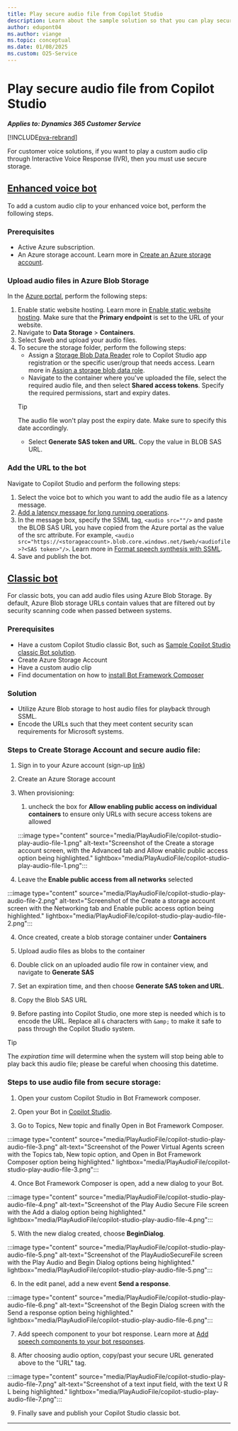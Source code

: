```yaml
---
title: Play secure audio file from Copilot Studio
description: Learn about the sample solution so that you can play secure audio files from Copilot Studio classic.
author: edupont04
ms.author: viange
ms.topic: conceptual
ms.date: 01/08/2025
ms.custom: O25-Service
---
```


# Play secure audio file from Copilot Studio

***Applies to: Dynamics 365 Customer Service***

[!INCLUDE[pva-rebrand](../includes/pva-rebrand.md)]

For customer voice solutions, if you want to play a custom audio clip through Interactive Voice Response (IVR), then you must use secure storage.


## [Enhanced voice bot](#tab/enhancedvoicebot)

To add a custom audio clip to your enhanced voice bot, perform the following steps.
 ### Prerequisites

 - Active Azure subscription.
 - An Azure storage account. Learn more in [Create an Azure storage account](/azure/storage/common/storage-account-create).

 ### Upload audio files in Azure Blob Storage

  In the [Azure portal](https://portal.azure.com), perform the following steps:  

   1. Enable static website hosting. Learn more in [Enable static website hosting](/azure/storage/blobs/storage-blob-static-website-how-to?tabs=azure-portal). Make sure that the **Primary endpoint** is set to the URL of your website.
   1. Navigate to **Data Storage** > **Containers**.
   1. Select $web and upload your audio files. 
   1. To secure the storage folder, perform the following steps:
       -  Assign a [Storage Blob Data Reader](/azure/role-based-access-control/built-in-roles/storage#storage-blob-data-reader) role to Copilot Studio app registration or the specific user/group that needs access. Learn more in [Assign a storage blob data role](/azure/storage/blobs/storage-auth-abac-portal#step-3-assign-a-storage-blob-data-role).
       - Navigate to the container where you've uploaded the file, select the required audio file, and then select **Shared access tokens**. Specify the required permissions, start and expiry dates.
        > [!TIP]
        > The audio file won't play post the expiry date. Make sure to specify this date accordingly.
       - Select **Generate SAS token and URL**. Copy the value in BLOB SAS URL.
  
  ### Add the URL to the bot

  Navigate to Copilot Studio and perform the following steps:

   1. Select the voice bot to which you want to add the audio file as a latency message.
   1. [Add a latency message for long running operations](/microsoft-copilot-studio/voice-configuration#add-a-latency-message-for-long-running-operations).
   1. In the message box, specify the SSML tag, `<audio src=""/>` and paste the BLOB SAS URL you have copied from the Azure portal as the value of the src attribute. For example, `<audio src="https://<storageaccount>.blob.core.windows.net/$web/<audiofile>?<SAS token>"/>`. Learn more in [Format speech synthesis with SSML](/microsoft-copilot-studio/voice-configuration#format-speech-synthesis-with-ssml).
   1. Save and publish the bot.
   
## [Classic bot](#tab/classicbot)


 For classic bots, you can add audio files using Azure Blob Storage. By default, Azure Blob storage URLs contain values that are filtered out by security scanning code when passed between systems.

 ### Prerequisites
  - Have a custom Copilot Studio classic Bot, such as [Sample Copilot Studio classic Bot solution](https://github.com/microsoft/Dynamics-365-FastTrack-Implementation-Assets/tree/master/Customer%20Service/ComponentLibrary/PVA/PlayAudioFile/sampleartifacts/PlaySecureAudioFilefromPVA_1_0_0_1.zip).
  - Create Azure Storage Account
  - Have a custom audio clip
  - Find documentation on how to [install Bot Framework Composer](/composer/install-composer?tabs=windows)

 ### Solution

 - Utilize Azure Blob storage to host audio files for playback through SSML.
 - Encode the URLs such that they meet content security scan requirements for Microsoft systems.

 ### Steps to Create Storage Account and secure audio file:

 1. Sign in to your Azure account (sign-up [link](https://azure.microsoft.com/free/))

 2. Create an Azure Storage account

 3. When provisioning:
   
    1. uncheck the box for **Allow enabling public access on individual containers** to ensure only URLs with secure access tokens are allowed

     :::image type="content" source="media/PlayAudioFile/copilot-studio-play-audio-file-1.png" alt-text="Screenshot of the Create a storage account screen, with the Advanced tab and Allow enablic public access option being highlighted." lightbox="media/PlayAudioFile/copilot-studio-play-audio-file-1.png":::

   2. Leave the **Enable public access from all networks** selected

   :::image type="content" source="media/PlayAudioFile/copilot-studio-play-audio-file-2.png" alt-text="Screenshot of the Create a storage account screen with the Networking tab and Enable public access option being highlighted." lightbox="media/PlayAudioFile/copilot-studio-play-audio-file-2.png":::

 4. Once created, create a blob storage container under **Containers**

 5. Upload audio files as blobs to the container

 6. Double click on an uploaded audio file row in container view, and navigate to **Generate SAS**

 7. Set an expiration time, and then choose **Generate SAS token and URL**.

 8. Copy the Blob SAS URL

 9. Before pasting into Copilot Studio, one more step is needed which is to encode the URL. Replace all `&` characters with  `&amp;` to make it safe to pass through the Copilot Studio system.

  > [!TIP]
  > The *expiration time* will determine when the system will stop being able to play back this audio file; please be careful when choosing this datetime.

 ### Steps to use audio file from secure storage:

 1. Open your custom Copilot Studio in Bot Framework composer.

 2. Open your Bot in [Copilot Studio](https://copilotstudio.microsoft.com/).

 3. Go to Topics, New topic and finally Open in Bot Framework Composer.

   :::image type="content" source="media/PlayAudioFile/copilot-studio-play-audio-file-3.png" alt-text="Screenshot of the Power Virtual Agents screen with the Topics tab, New topic option, and Open in Bot Framework Composer option being highlighted." lightbox="media/PlayAudioFile/copilot-studio-play-audio-file-3.png":::

 4. Once Bot Framework Composer is open, add a new dialog to your Bot.

   :::image type="content" source="media/PlayAudioFile/copilot-studio-play-audio-file-4.png" alt-text="Screenshot of the Play Audio Secure File screen with the Add a dialog option being highlighted." lightbox="media/PlayAudioFile/copilot-studio-play-audio-file-4.png":::

 5. With the new dialog created, choose **BeginDialog**.

   :::image type="content" source="media/PlayAudioFile/copilot-studio-play-audio-file-5.png" alt-text="Screenshot of the PlayAudioSecureFile screen with the Play Audio and Begin Dialog options being highlighted." lightbox="media/PlayAudioFile/copilot-studio-play-audio-file-5.png":::

 6. In the edit panel, add a new event **Send a response**.

   :::image type="content" source="media/PlayAudioFile/copilot-studio-play-audio-file-6.png" alt-text="Screenshot of the Begin Dialog screen with the Send a response option being highlighted." lightbox="media/PlayAudioFile/copilot-studio-play-audio-file-6.png":::

 7. Add speech component to your bot response. Learn more at [Add speech components to your bot responses](/composer/concept-speech?tabs=v2x#add-speech-components-to-your-bot-responses).

 8. After choosing audio option, copy/past your secure URL generated above to the "URL" tag.

   :::image type="content" source="media/PlayAudioFile/copilot-studio-play-audio-file-7.png" alt-text="Screenshot of a text input field, with the text U R L being highlighted." lightbox="media/PlayAudioFile/copilot-studio-play-audio-file-7.png":::

 9. Finally save and publish your Copilot Studio classic bot.

---